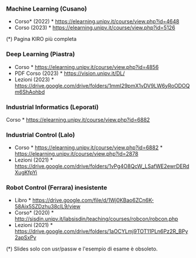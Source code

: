 ### Machine Learning (Cusano)
- Corso* (2022)		* https://elearning.unipv.it/course/view.php?id=4648
- Corso (2023)		* https://elearning.unipv.it/course/view.php?id=5126

(*) Pagina KIRO più completa

### Deep Learning (Piastra)
- Corso 			* https://elearning.unipv.it/course/view.php?id=4856
- PDF Corso (2023)	* https://vision.unipv.it/DL/
- Lezioni (2023) 	* https://drive.google.com/drive/folders/1mmI29pmX1vDV9LW6yRoODOQm6ShAohbd

### Industrial Informatics (Leporati)
Corso			* https://elearning.unipv.it/course/view.php?id=6882

### Industrial Control (Lalo)
- Corso 			* https://elearning.unipv.it/course/view.php?id=6882
					* https://elearning.unipv.it/course/view.php?id=2878
- Lezioni (2021)	* https://drive.google.com/drive/folders/1vPg4O8QcW_LSafWE2ewrDERdXugKfpYi

### Robot Control (Ferrara) __inesistente__
- Libro				* https://drive.google.com/file/d/1Wj0KBao6ZCn6K-58Aix5SZDzhu38clL9/view
- Corso* (2020)		* http://sisdin.unipv.it/labsisdin/teaching/courses/robcon/robcon.php
- Lezioni (2021)	* https://drive.google.com/drive/folders/1aOCYLmj9TOT11PLn6Pz2R_BPy2apSxPy

(*) Slides solo con usr/passw e l'esempio di esame è obsoleto.